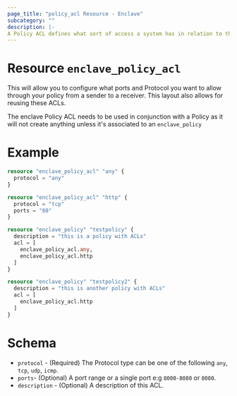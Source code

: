 ```yaml
---
page_title: "policy_acl Resource - Enclave"
subcategory: ""
description: |-
A Policy ACL defines what sort of access a system has in relation to the current policy.
---
```


# Resource `enclave_policy_acl`
This will allow you to configure what ports and Protocol you want to allow through your policy from a sender to a receiver. This layout also allows for reusing these ACLs.

The enclave Policy ACL needs to be used in conjunction with a Policy as it will not create anything unless it's associated to an `enclave_policy`

# Example
```terraform
resource "enclave_policy_acl" "any" {
  protocol = "any"
}

resource "enclave_policy_acl" "http" {
  protocol = "tcp"
  ports = "80"
}

resource "enclave_policy" "testpolicy" {
  description = "this is a policy with ACLs"
  acl = [
    enclave_policy_acl.any,
    enclave_policy_acl.http
  ]
}

resource "enclave_policy" "testpolicy2" {
  description = "this is another policy with ACLs"
  acl = [
    enclave_policy_acl.http
  ]
}
```

# Schema
 - `protocol` - (Required) The Protocol type can be one of the following `any`, `tcp`, `udp`, `icmp`.
 - `ports`- (Optional) A port range or a single port e:g `8000-8080` or `8080`.
 - `description` - (Optional) A description of this ACL.